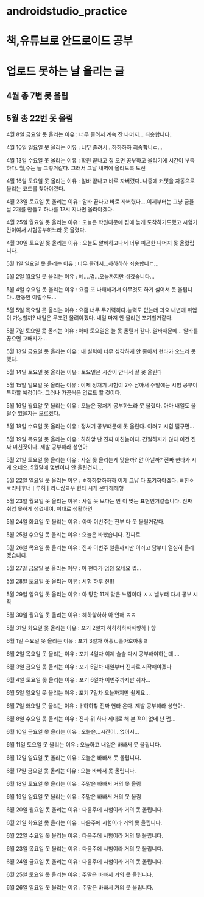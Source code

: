 # androidstudio_practice
# 책,유튜브로 안드로이드 공부
# 업로드 못하는 날 올리는 글
## 4월 총 7번 못 올림
## 5월 총 22번 못 올림
<p> 4월 8일 금요알 못 올리는 이유 : 너무 졸려서 계속 잔 나머지... 죄송합니다..</p>
<p> 4월 10일 일요일 못 올리는 이유 : 너무 졸려서...하하하하 죄송합니ㄷ...</p>
<p> 4월 13일 수요일 못 올리는 이유 : 학원 끝나고 집 오면 공부하고 올리기에 시간이 부족하다. 월,수는 늘 그렇거같다. 그래서 그날 새벽에 올리도록 도전</p>
<p> 4월 16일 토요일 못 올리는 이유 : 알바 끝나고 바로 자버렸다..나중에 커밋을 자동으로 올리는 코드를 찾아야겠다.</p>
<p> 4월 23일 토요일 못 올리는 이유 : 알바 끝나고 바로 자버렸다....이제부터는 그냥 금욜날 2개를 만들고 하나를 12시 지나면 올려야겠다.</p>
<p> 4월 25일 월요일 못 올리는 이유 : 오늘은 학원때문에 집에 늦게 도착하기도했고 시험기간이여서 시험공부하느라 못 올렸다.</p> 
<p> 4월 30일 토요일 못 올리는 이유 : 오늘도 알바하고나서 너무 피곤한 나머지 못 올렸립니다.</p> 
<p> 5월 1일 일요일 못 올리는 이유 : 너무 졸려서...하하하하 죄송합니ㄷ...</p>
<p> 5월 2일 월요일 못 올리는 이유 : 예....쩝...오늘까지만 쉬겠습니다...</p>
<p> 5월 4일 수요일 못 올리는 이유 : 요즘 또 나태해져서 아무것도 하기 싫어서 못 올립니다...한동안 이럴수도...</p> 
<p> 5월 5일 목요일 못 올리는 이유 : 요즘 너무 무기력하다.능력도 없는데 과요 내년에 취업이 가능할까? 내일은 무조건 올려야겠다. 내일 마저 안 올리면 포기할거같다.</p>
<p> 5월 7일 토요일 못 올리는 이유 : 아마 토요일은 늘 못 올릴거 같다. 알바때문에... 알바를 끊으면 교배지가...</p>
<p> 5월 13일 금요일 못 올리는 이유 : 내 실력이 너무 심각하게 안 좋아서 현타가 오느라 못했다.</p>
<p> 5월 14일 토요일 못 올리는 이유 : 토요일은 시간이 안나서 잘 못 올린다</p>
<p> 5월 15일 일요일 못 올리는 이유 : 이제 정처기 시험이 2주 남아서 주말에는 시험 공부이 투자할 예정이다. 그러나 가끔씩은 업로드 할 것이다.</p>
<p> 5월 16일 월요알 못 올리는 이유 : 오늘은 정처기 공부하느라 못 올렸다. 아마 내일도 올릴수 있을지는 모르겠다.</p>
<p> 5월 18일 수요일 못 올리는 이유 : 정처기 공부떄문에 못 올린다. 이러고 시험 떨구면...</p>
<p> 5월 19일 목요일 못 올라는 이유 : 하하핳 난 진짜 미친놈이다. 간절하지가 않다 이건 진짜 미친짓이다. 제발 공부해라 성연아</p>
<p> 5월 21일 토요일 못 올리는 이유 : 사실 못 올리는게 맞을까? 안 아닐까? 진짜 현타가 시게 오네요. 5월달에 몇번이나 안 올린건지...,</p>
<p> 5월 22일 일요일 못 올리는 이유 : ㅎ하하핳하하하 이제 그냥 다 포기햐야겠다. ㄹ한ㅇㅎ라나후너ㅣ루허ㅏ리ㄴ릲ㄹ우 현타 시게 온다헤헤햏</p>
<p> 5월 23일 월요일 못 올리는 이유 : 사실 못 보다는 안 이 맞는 표현인거같습니다. 진짜 취업 못하게 생겼네여. 이대로 생활하면</p>
<p> 5월 24일 화요일 못 올리는 이유 : 아마 이번주는 전부 다 못 올릴거같다.</p>
<p> 5월 25일 수요일 못 올리는 이유 : 오늘은 바빴습니다. 진짜로</p>
<p> 5월 26일 목요일 못 올리는 이유 : 진짜 이번주 일욜까지만 이러고 담부터 열심히 올리겠습니다.</p>
<p> 5월 27일 금요일 못 올리는 이유 : 아 현타가 엄청 오네요 쩝...</p>
<p> 5월 28일 토요일 못 올리는 이유 : 시험 하루 전!!!</p>
<p> 5월 29일 일요일 못 올리는 이유 : 아 망할 11개 맞은 느낌이다 ㅈㅈ 낼부터 다시 공부 시작</p>
<p> 5월 30일 월요일 못 올리는 이유 : 헤하핳하하 아 안해 ㅈㅈ</p>
<p> 5월 31일 화요일 못 올리는 이유 : 포기 2일차 하하하하하하핳하ㅏ핳 </p>
<p> 6월 1일 수요일 못 올리는 이유 : 포기 3일차 허홍ㄴ홀아호아홍ㄹ </p>
<p> 6월 2일 목요일 못 올리는 이유 : 포기 4일차 이제 슬슬 다시 공부해야하는데....</p>
<p> 6월 3일 금요일 못 올리는 이유 : 포기 5일차 내일부터 진짜로 시작해야겠다</p> 
<p> 6월 4일 토요일 못 올리는 이유 : 포기 6일차 이번주까지만 쉬자...</p>
<p> 6월 5일 일요일 못 올리는 이유 : 포기 7일차 오늘까지만 쉴게요...</p>
<p> 6월 7일 화요일 못 올리는 이유 : ㅏ하하핳 진짜 현타 온다. 제발 공부해라 성연아..</p>
<p> 6월 8일 수요일 못 올리는 이유 : 진짜 뭐 하나 제대로 해 본 적이 없네 난 쩝...</p>
<p> 6월 10일 금요일 못 올리는 이유 : 오늘은...시간이...없어서...</p>
<p> 6월 11일 토요일 못 올리는 이유 : 오늘하고 내일은 바빠서 못 올립니다.</p>
<p> 6월 12일 일요일 못 올리는 이유 : 오늘은 바빠서 못 올립니다.</p>
<p> 6월 17일 금요일 못 올리는 이유 : 오늘 바빠서 못 올립니다.</p>
<p> 6월 18일 토요일 못 올리는 이유 : 주말은 바빠서 거의 못 올림</p>
<p> 6월 19일 일요일 못 올리는 이유 : 주말은 바빠서 거의 못 올림</p>
<p> 6월 20일 월요일 못 올리는 이유 : 다음주에 시험이라 거의 못 올립니다.</p>
<p> 6월 21일 화요일 못 올리는 이유 : 다음주에 시험이라 거의 못 올립니다.</p>
<p> 6월 22일 수요일 못 올리는 이유 : 다음주에 시험이라 거의 못 올립니다.</p>
<p> 6월 23일 목요일 못 올리는 이유 : 다음주에 시험이라 거의 못 올립니다.</p>
<p> 6월 24일 금요일 못 올리는 이유 : 다음주에 시험이라 거의 못 올립니다.</p>
<p> 6월 25일 토요일 못 올리는 이유 : 주말은 바빠서 거의 못 올립니다.</p>
<p> 6월 26일 일요일 못 올리는 이유 : 주말은 바빠서 거의 못 올립니다.</p>
